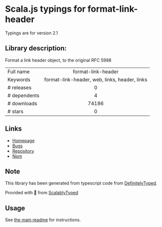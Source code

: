 
# Scala.js typings for format-link-header

Typings are for version 2.1

## Library description:
Format a link header object, to the original RFC 5988

|                    |                 |
| ------------------ | :-------------: |
| Full name          | format-link-header |
| Keywords           | format-link-header, web, links, header, links |
| # releases         | 0 |
| # dependents       | 4 |
| # downloads        | 74186 |
| # stars            | 0 |

## Links
- [Homepage](https://github.com/jonathansamines/format-link-header#readme)
- [Bugs](https://github.com/jonathansamines/format-link-header/issues)
- [Repository](https://github.com/jonathansamines/format-link-header)
- [Npm](https://www.npmjs.com/package/format-link-header)
    


## Note
This library has been generated from typescript code from [DefinitelyTyped](https://definitelytyped.org).

Provided with :purple_heart: from [ScalablyTyped](https://github.com/oyvindberg/ScalablyTyped)

## Usage
See [the main readme](../../readme.md) for instructions.


